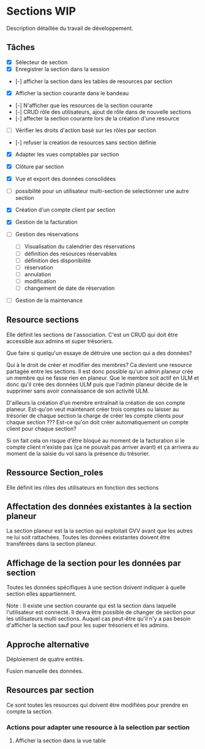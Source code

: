 # Sections WIP

Description détaillée du travail de développement.

## Tâches

- [x] Sélecteur de section
- [x] Enregistrer la section dans la session
- [-] afficher la section dans les tables de resources par section
- [x] Afficher la section courante dans le bandeau
- [-] N'afficher que les resources de la section courante
- [-] CRUD rôle des utilisateurs, ajout de rôle dans de nouvelle sections
- [-] affecter la section courante lors de la création d'une resource
- [ ] Vérifier les droits d'action basé sur les rôles par section
- [-] refuser la creation de resources sans section définie
- [x] Adapter les vues comptables par section
- [x] Clôture par section
- [x] Vue et export des données consolidées
- [ ] possibilité pour un utilisateur multi-section de selectionner une autre section

- [x] Création d'un compte client par section
- [x] Gestion de la facturation

- [ ] Gestion des réservations
  - [ ] Visualisation du calendrier des réservations
  - [ ] définition des resources réservables
  - [ ] définition des disponibilité
  - [ ] réservation
  - [ ] annulation
  - [ ] modification
  - [ ] changement de date de réservation

- [ ] Gestion de la maintenance


## Resource sections

Elle définit les sections de l'association. C'est un CRUD qui doit être accessible aux admins et super trésoriers.

Que faire si quelqu'un essaye de détruire une section qui a des données?

Qui à le droit de créer et modifier des membres? Ca devient une resource partagée entre les sections. Il est donc possible qu'un admin planeur crée un membre qui ne fasse rien en planeur. Que le membre soit actif en ULM et donc qu'il crée des données ULM puis que l'admin planeur décide de le supprimer sans avoir connaissance de son activité ULM.

D'ailleurs la création d'un membre entraînait la création de son compte planeur. Est-qu'on veut maintenant créer trois comptes ou laisser au trésorier de chaque section la charge de créer les compte clients pour chaque section ??? Est-ce qu'on doit créer automatiquement un compte client pour chaque section?

Si on fait cela on risque d'être bloqué au moment de la facturation si le compte client n'existe pas (ça ne pouvait pas arriver avant) et ça arrivera au moment de la saisie du vol sans la présence du trésorier.

## Ressource Section_roles

Elle définit les rôles des utilisateurs en fonction des sections

## Affectation des données existantes à la section planeur

La section planeur est la la section qui exploitait GVV avant que les autres ne lui soit rattachées. Toutes les données existantes doivent être transférées dans la section planeur.

## Affichage de la section pour les données par section

Toutes les données spécifiques à une section doivent indiquer à quelle section elles appartiennent. 

Note : Il existe une section courante qui est la section dans laquelle l'utilisateur est connecté. Il devra être possible de changer de section pour les utilisateurs multi sections. Auquel cas peut-être qu'il n'y a pas besoin d'afficher la section sauf pour les super trésoriers et les admins.


## Approche alternative

Déploiement de quatre entités.

Fusion manuelle des données.

## Resources par section

Ce sont toutes les resources qui doivent être modifiées pour prendre en compte la section.

### Actions pour adapter une resource à la selection par section

1. Afficher la section dans la vue table